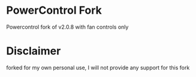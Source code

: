# PowerControl Fork

Powercontrol fork of v2.0.8 with fan controls only

# Disclaimer

forked for my own personal use, I will not provide any support for this fork
